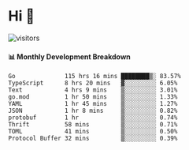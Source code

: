 # Hi 👋
 
![visitors](https://visitor-badge.glitch.me/badge?page_id=sorcererxw.sorcererx)

#### 📊 Monthly Development Breakdown

<!--START_SECTION:waka-->
```text
Go              115 hrs 16 mins ████████▒░ 83.57%
TypeScript      8 hrs 20 mins   ▓░░░░░░░░░ 6.05%
Text            4 hrs 9 mins    ▒░░░░░░░░░ 3.01%
go.mod          1 hr 50 mins    ▒░░░░░░░░░ 1.33%
YAML            1 hr 45 mins    ▒░░░░░░░░░ 1.27%
JSON            1 hr 8 mins     ▒░░░░░░░░░ 0.82%
protobuf        1 hr            ▒░░░░░░░░░ 0.74%
Thrift          58 mins         ▒░░░░░░░░░ 0.71%
TOML            41 mins         ▒░░░░░░░░░ 0.50%
Protocol Buffer 32 mins         ▒░░░░░░░░░ 0.39%
```
<!--END_SECTION:waka-->
